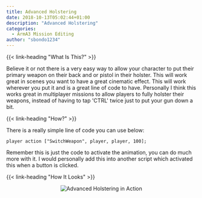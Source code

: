 ```yaml
---
title: Advanced Holstering
date: 2018-10-13T05:02:44+01:00
description: "Advanced Holstering"
categories:
  - ArmA3 Mission Editing
author: "sbondo1234"
---
```


{{< link-heading "What Is This?" >}}

Believe it or not there is a very easy way to allow your character to put their primary weapon on their back and or pistol in their holster. This will work great in scenes you want to have a great cinematic effect. This will work wherever you put it and is a great line of code to have. Personally I think this works great in multiplayer missions to allow players to fully holster their weapons, instead of having to tap 'CTRL' twice just to put your gun down a bit.

{{< link-heading "How?" >}}

There is a really simple line of code you can use below:

<pre><code class="c">player action ["SwitchWeapon", player, player, 100];</code></pre>

Remember this is just the code to activate the animation, you can do much more with it. I would personally add this into another script which activated this when a button is clicked.

{{< link-heading "How It Looks" >}}
<center>
<img class="br3" src="https://ul.sbond.co/i/log/arma3/advancedholstering.png" alt="Advanced Holstering in Action" />
</center>
